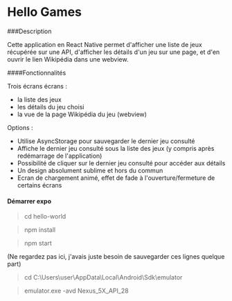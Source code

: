 # Hello Games

###Description

Cette application en React Native permet d'afficher une liste de jeux récupérée sur une API, d'afficher les détails d'un jeu sur une page, et d'en ouvrir le lien Wikipédia dans une webview.

####Fonctionnalités

Trois écrans écrans : 
- la liste des jeux
- les détails du jeu choisi
- la vue de la page Wikipédia du jeu (webview)

Options : 
- Utilise AsyncStorage pour sauvegarder le dernier jeu consulté
- Affiche le dernier jeu consulté sous la liste des jeux (y compris après redémarrage de l'application)
- Possibilité de cliquer sur le dernier jeu consulté pour accéder aux détails
- Un design absolument sublime et hors du commun
- Ecran de chargement animé, effet de fade à l'ouverture/fermeture de certains écrans

#### Démarrer expo
>cd hello-world

>npm install

>npm start



(Ne regardez pas ici, j'avais juste besoin de sauvegarder ces lignes quelque part)

>cd C:\Users\user\AppData\Local\Android\Sdk\emulator

>emulator.exe -avd Nexus_5X_API_28